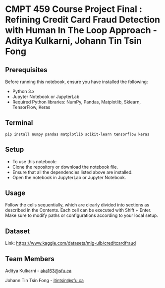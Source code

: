 # CMPT 459 Course Project Final : Refining Credit Card Fraud Detection with Human In The Loop Approach - Aditya Kulkarni, Johann Tin Tsin Fong

## Prerequisites
Before running this notebook, ensure you have installed the following:
* Python 3.x
* Jupyter Notebook or JupyterLab
* Required Python libraries: NumPy, Pandas, Matplotlib, Sklearn, TensorFlow, Keras

## Terminal
```pip install numpy pandas matplotlib scikit-learn tensorflow keras```

## Setup
* To use this notebook:
* Clone the repository or download the notebook file.
* Ensure that all the dependencies listed above are installed.
* Open the notebook in JupyterLab or Jupyter Notebook.

## Usage
Follow the cells sequentially, which are clearly divided into sections as described in the Contents. Each cell can be executed with Shift + Enter. Make sure to modify paths or configurations according to your local setup.

## Dataset

Link: https://www.kaggle.com/datasets/mlg-ulb/creditcardfraud

## Team Members

Aditya Kulkarni - aka163@sfu.ca

Johann Tin Tsin Fong - jtintsin@sfu.ca
